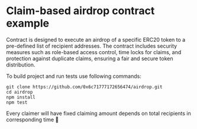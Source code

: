 # Claim-based airdrop contract example

Contract is designed to execute an airdrop of a specific ERC20 token to a pre-defined list of recipient addresses. The contract includes security measures such as role-based access control, time locks for claims, and protection against duplicate claims, ensuring a fair and secure token distribution.

To build project and run tests use following commands:

```shell
git clone https://github.com/0x6c71777172656474/airdrop.git
cd airdrop
npm install
npm test
```
Every claimer will have fixed claiming amount depends on total recipients in corresponding time 🚀
